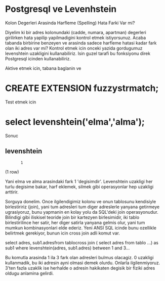 # Postgresql ve Levenhstein

Kolon Degerleri Arasinda Harfleme (Spelling) Hata Farki Var mi?

Diyelim ki bir adres kolonundaki (cadde, numara, apartman) degerleri
girilirken hata yapilip yapilmadigini kontrol etmek
istiyorsunuz. Acaba tabanda birbirine benzeyen ve arasinda sadece
harfleme hatasi kadar fark olan iki adres var mi? Kontrol etmek icin
onceki yazida gordugumuz levenshtein uzakligini kullanabiliriz. Isin
guzel tarafi bu fonksiyonu direk Postgresql icinden kullanabiliriz.

Aktive etmek icin, tabana baglanin ve

# CREATE EXTENSION fuzzystrmatch;

Test etmek icin

# select levenshtein('elma','alma');

Sonuc

 levenshtein 
-------------
           1
(1 row)

Yani elma ve alma arasindaki fark 1 'degisimdir'. Levenshtein uzakligi
her turlu degisime bakar, harf eklemek, silmek gibi operasyonlar hep
uzakligi arttirir.

Sorguya donelim. Once ilgilendigimiz kolonu ve onun tablosunu
kendisiyle birlestiririz (join), yani tum adresleri tum diger
adreslerle yanyana getirmeye ugrasiyoruz, bunu yapmanin en kolay yolu
da SQL'deki join operasyonudur. Bilindigi gibi iliskisel teoride join
bir kartezyen birlesimidir, iki tablo birlestirilince her satir, her
diger satirla yanyana gelmis olur, yani tum mumkun kombinasyonlari
elde ederiz. Yeni ANSI SQL icinde bunu ozellikle belirtmek gerekiyor,
bunun icin cross join adli komut var.

select adres, sub1.adresfrom tablocross join ( select adres from
tablo ...) as sub1 where levenshtein(adres, sub1.adres) between 1 and
3...

Bu komutla arasinda 1 ila 3 fark olan adresleri bulmus olacagiz. 0
uzakligi kullanmadik, bu iki adresin ayni olmasi demek olurdu. Onlarla
ilgilenmiyoruz. 3'ten fazla uzaklik ise herhalde o adresin hakikaten
degisik bir fiziki adres oldugu anlamina gelirdi. 


